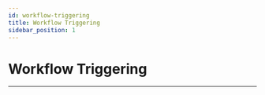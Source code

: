 ```yaml
---
id: workflow-triggering
title: Workflow Triggering
sidebar_position: 1
---
```


# Workflow Triggering

---------------